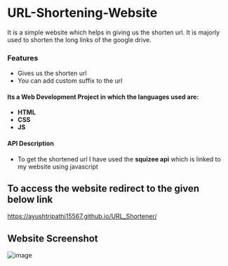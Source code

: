 # URL-Shortening-Website

It is a simple website which helps in giving us the shorten url.
It is majorly used to shorten the long links of the google drive.

### Features

- Gives us the shorten url
- You can add custom suffix to the url
   

#### Its a Web Development Project in which the languages used are:
- **HTML**
- **CSS**
- **JS**
#### API Description 
- To get the shortened url I have used the **squizee api** which is linked to my website using javascript

## To access the website redirect to the given below link
https://ayushtripathi15567.github.io/URL_Shortener/

## Website Screenshot

![image](https://github.com/user-attachments/assets/cb0f42ed-b4ef-4476-bcd3-bf074ae627b4)
